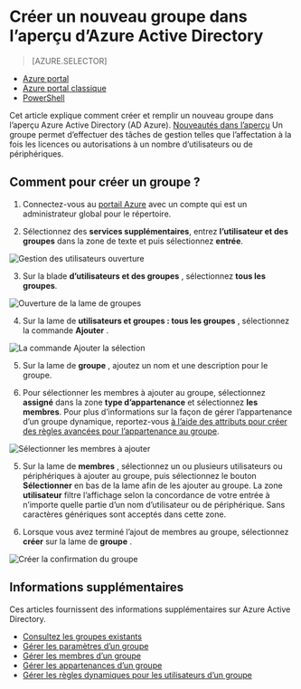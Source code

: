 <properties
    pageTitle="Créer un nouveau groupe dans l’aperçu d’Azure Active Directory | Microsoft Azure"
    description="Comment faire pour créer un groupe dans Azure Active Directory et les ajouter au groupe utilisateurs (membres)"
    services="active-directory"
    documentationCenter=""
    authors="curtand"
    manager="femila"
    editor=""/>

<tags
    ms.service="active-directory"
    ms.workload="identity"
    ms.tgt_pltfrm="na"
    ms.devlang="na"
    ms.topic="article"
    ms.date="10/17/2016"
    ms.author="curtand"/>


# <a name="create-a-new-group-in-azure-active-directory-preview"></a>Créer un nouveau groupe dans l’aperçu d’Azure Active Directory

> [AZURE.SELECTOR]
- [Azure portal](active-directory-groups-create-azure-portal.md)
- [Azure portal classique](active-directory-accessmanagement-manage-groups.md)
- [PowerShell](active-directory-accessmanagement-groups-settings-v2-cmdlets.md)

Cet article explique comment créer et remplir un nouveau groupe dans l’aperçu Azure Active Directory (AD Azure). [Nouveautés dans l’aperçu](active-directory-preview-explainer.md) Un groupe permet d’effectuer des tâches de gestion telles que l’affectation à la fois les licences ou autorisations à un nombre d’utilisateurs ou de périphériques.

## <a name="how-do-i-create-a-group"></a>Comment pour créer un groupe ?

1. Connectez-vous au [portail Azure](https://portal.azure.com) avec un compte qui est un administrateur global pour le répertoire.

2. Sélectionnez des **services supplémentaires**, entrez **l’utilisateur et des groupes** dans la zone de texte et puis sélectionnez **entrée**.

  ![Gestion des utilisateurs ouverture](./media/active-directory-groups-create-azure-portal/search-user-management.png)

3. Sur la blade **d’utilisateurs et des groupes** , sélectionnez **tous les groupes**.

  ![Ouverture de la lame de groupes](./media/active-directory-groups-create-azure-portal/view-groups-blade.png)

4. Sur la lame de **utilisateurs et groupes : tous les groupes** , sélectionnez la commande **Ajouter** .

  ![La commande Ajouter la sélection](./media/active-directory-groups-create-azure-portal/add-group-command.png)

5. Sur la lame de **groupe** , ajoutez un nom et une description pour le groupe.

6. Pour sélectionner les membres à ajouter au groupe, sélectionnez **assigné** dans la zone **type d’appartenance** et sélectionnez **les membres**. Pour plus d’informations sur la façon de gérer l’appartenance d’un groupe dynamique, reportez-vous [à l’aide des attributs pour créer des règles avancées pour l’appartenance au groupe](active-directory-groups-dynamic-membership-azure-portal.md).

  ![Sélectionner les membres à ajouter](./media/active-directory-groups-create-azure-portal/select-members.png)

5. Sur la lame de **membres** , sélectionnez un ou plusieurs utilisateurs ou périphériques à ajouter au groupe, puis sélectionnez le bouton **Sélectionner** en bas de la lame afin de les ajouter au groupe. La zone **utilisateur** filtre l’affichage selon la concordance de votre entrée à n’importe quelle partie d’un nom d’utilisateur ou de périphérique. Sans caractères génériques sont acceptés dans cette zone.

6. Lorsque vous avez terminé l’ajout de membres au groupe, sélectionnez **créer** sur la lame de **groupe** .    

  ![Créer la confirmation du groupe](./media/active-directory-groups-create-azure-portal/create-group-confirmation.png)




## <a name="additional-information"></a>Informations supplémentaires

Ces articles fournissent des informations supplémentaires sur Azure Active Directory.

* [Consultez les groupes existants](active-directory-groups-view-azure-portal.md)
* [Gérer les paramètres d’un groupe](active-directory-groups-settings-azure-portal.md)
* [Gérer les membres d’un groupe](active-directory-groups-members-azure-portal.md)
* [Gérer les appartenances d’un groupe](active-directory-groups-membership-azure-portal.md)
* [Gérer les règles dynamiques pour les utilisateurs d’un groupe](active-directory-groups-dynamic-membership-azure-portal.md)
